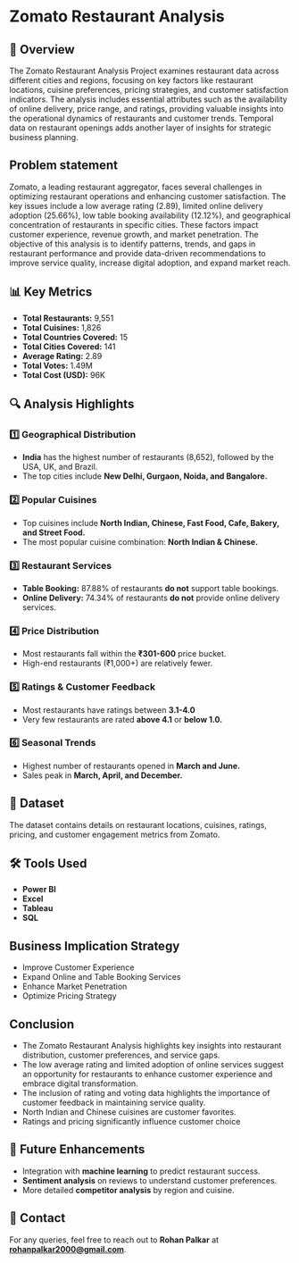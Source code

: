 # Zomato Restaurant Analysis  

## 📌 Overview  
The Zomato Restaurant Analysis Project examines restaurant data across different cities and regions, focusing on key factors like restaurant locations, cuisine preferences, pricing strategies, and customer satisfaction indicators. The analysis includes essential attributes such as the availability of online delivery, price range, and ratings, providing valuable insights into the operational dynamics of restaurants and customer trends. Temporal data on restaurant openings adds another layer of insights for strategic business planning.

## Problem statement
Zomato, a leading restaurant aggregator, faces several challenges in optimizing restaurant operations and enhancing customer satisfaction. The key issues include a low average rating (2.89), limited online delivery adoption (25.66%), low table booking availability (12.12%), and geographical concentration of restaurants in specific cities. These factors impact customer experience, revenue growth, and market penetration.
The objective of this analysis is to identify patterns, trends, and gaps in restaurant performance and provide data-driven recommendations to improve service quality, increase digital adoption, and expand market reach.

## 📊 Key Metrics  
- **Total Restaurants:** 9,551  
- **Total Cuisines:** 1,826  
- **Total Countries Covered:** 15  
- **Total Cities Covered:** 141  
- **Average Rating:** 2.89  
- **Total Votes:** 1.49M  
- **Total Cost (USD):** 96K  

## 🔍 Analysis Highlights  
### 1️⃣ **Geographical Distribution**  
- **India** has the highest number of restaurants (8,652), followed by the USA, UK, and Brazil.  
- The top cities include **New Delhi, Gurgaon, Noida, and Bangalore.**  

### 2️⃣ **Popular Cuisines**  
- Top cuisines include **North Indian, Chinese, Fast Food, Cafe, Bakery, and Street Food.**  
- The most popular cuisine combination: **North Indian & Chinese.**  

### 3️⃣ **Restaurant Services**  
- **Table Booking:** 87.88% of restaurants **do not** support table bookings.  
- **Online Delivery:** 74.34% of restaurants **do not** provide online delivery services.  

### 4️⃣ **Price Distribution**  
- Most restaurants fall within the **₹301-600** price bucket.  
- High-end restaurants (₹1,000+) are relatively fewer.  

### 5️⃣ **Ratings & Customer Feedback**  
- Most restaurants have ratings between **3.1-4.0**  
- Very few restaurants are rated **above 4.1** or **below 1.0.**  

### 6️⃣ **Seasonal Trends**  
- Highest number of restaurants opened in **March and June.**  
- Sales peak in **March, April, and December.**  

## 📂 Dataset  
The dataset contains details on restaurant locations, cuisines, ratings, pricing, and customer engagement metrics from Zomato.  

## 🛠 Tools Used  
- **Power BI** 
- **Excel**  
- **Tableau** 
- **SQL**

## Business Implication Strategy
- Improve Customer Experience
- Expand Online and Table Booking Services
- Enhance Market Penetration
- Optimize Pricing Strategy


## Conclusion
- The Zomato Restaurant Analysis highlights key insights into restaurant distribution, customer preferences, and service gaps.
- The low average rating and limited adoption of online services suggest an opportunity for restaurants to enhance customer experience and embrace digital transformation. 
- The inclusion of rating and voting data highlights the importance of customer feedback in maintaining service quality.
- North Indian and Chinese cuisines are customer favorites. 
- Ratings and pricing significantly influence customer choice



## 🚀 Future Enhancements  
- Integration with **machine learning** to predict restaurant success.  
- **Sentiment analysis** on reviews to understand customer preferences.  
- More detailed **competitor analysis** by region and cuisine.  

## 📧 Contact  
For any queries, feel free to reach out to **Rohan Palkar** at **rohanpalkar2000@gmail.com**.  
